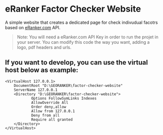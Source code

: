 # eRanker Factor Checker Website
A simple website that creates a dedicated page for check indivudual facotrs based on [eRanker.com](https://www.eRanker.com)  API.

> Note: You will need a eRanker.com API Key in order to run the projet in your server. You can modify this code the way you want, adding a logo, pdf headers and urls.

## If you want to develop, you can use the virtual host below as example:
```
<VirtualHost 127.0.0.1>
    DocumentRoot "D:\GEORANKER\factor-checker-website"
    ServerName 127.0.0.1
    <Directory "D:\GEORANKER\factor-checker-website">
            Options FollowSymLinks Indexes
            AllowOverride All
            Order deny,allow
            Allow from 127.0.0.1
            Deny from all
            Require all granted
    </Directory>
</VirtualHost>
```